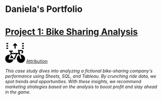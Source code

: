 # Daniela's Portfolio

# [Project 1: Bike Sharing Analysis](https://github.com/danielamartinho/Case-Study-Cyclistic-Bike-Sharing-)

![bike-lane](assets/bike-lane.png) 
<a href="https://www.flaticon.com/free-icons/bike-lane" title="bike lane icons">Attribution</a>

*This case study dives into analyzing a fictional bike-sharing company's performance using Sheets, SQL, and Tableau. By crunching ride data, we spot trends and opportunities. With these insights, we recommend marketing strategies based on the analysis to boost profit and stay ahead in the game.*


